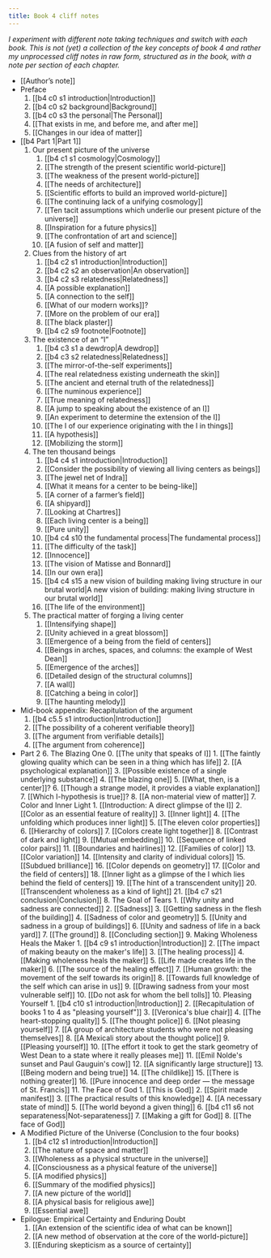 ```yaml
---
title: Book 4 cliff notes
---
```


*I experiment with different note taking techniques and switch with each book. This is not (yet) a collection of the key concepts of book 4 and rather my unprocessed cliff notes in raw form, structured as in the book, with a note per section of each chapter.*

* [[Author’s note]]
* Preface
	1. [[b4 c0 s1 introduction|Introduction]]
	2. [[b4 c0 s2 background|Background]]
	3. [[b4 c0 s3 the personal|The Personal]]
	4. [[That exists in me, and before me, and after me]]
	5. [[Changes in our idea of matter]]
* [[b4 Part 1|Part 1]]
	1. Our present picture of the universe
		1. [[b4 c1 s1 cosmology|Cosmology]]
		2. [[The strength of the present scientific world-picture]]
		3. [[The weakness of the present world-picture]]
		4. [[The needs of architecture]]
		5. [[Scientific efforts to build an improved world-picture]]
		6. [[The continuing lack of a unifying cosmology]]
		7. [[Ten tacit assumptions which underlie our present picture of the universe]]
		8. [[Inspiration for a future physics]]
		9. [[The confrontation of art and science]]
		10. [[A fusion of self and matter]]
	2. Clues from the history of art
		1. [[b4 c2 s1 introduction|Introduction]]
		2. [[b4 c2 s2 an observation|An observation]]
		3. [[b4 c2 s3 relatedness|Relatedness]]
		4. [[A possible explanation]]
		5. [[A connection to the self]]
		6. [[What of our modern works]]?
		7. [[More on the problem of our era]]
		8. [[The black plaster]]
		9. [[b4 c2 s9 footnote|Footnote]]
	3. The existence of an “I”
		1. [[b4 c3 s1 a dewdrop|A dewdrop]]
		2. [[b4 c3 s2 relatedness|Relatedness]]
		3. [[The mirror-of-the-self experiments]]
		4. [[The real relatedness existing underneath the skin]]
		5. [[The ancient and eternal truth of the relatedness]]
		6. [[The numinous experience]]
		7. [[True meaning of relatedness]]
		8. [[A jump to speaking about the existence of an I]]
		9. [[An experiment to determine the extension of the I]]
		10. [[The I of our experience originating with the I in things]]
		11. [[A hypothesis]]
		12. [[Mobilizing the storm]]
	4. The ten thousand beings
		1. [[b4 c4 s1 introduction|Introduction]]
		2. [[Consider the possibility of viewing all living centers as beings]]
		3. [[The jewel net of Indra]]
		4. [[What it means for a center to be being-like]]
		5. [[A corner of a farmer’s field]]
		6. [[A shipyard]]
		7. [[Looking at Chartres]]
		8. [[Each living center is a being]]
		9. [[Pure unity]]
		10. [[b4 c4 s10 the fundamental process|The fundamental process]]
		11. [[The difficulty of the task]]
		12. [[Innocence]]
		13. [[The vision of Matisse and Bonnard]]
		14. [[In our own era]]
		15. [[b4 c4 s15 a new vision of building making living structure in our brutal world|A new vision of building: making living structure in our brutal world]]
		16. [[The life of the environment]]
	5. The practical matter of forging a living center
		1. [[Intensifying shape]]
		2. [[Unity achieved in a great blossom]]
		3. [[Emergence of a being from the field of centers]]
		4. [[Beings in arches, spaces, and columns: the example of West Dean]]
		5. [[Emergence of the arches]]
		6. [[Detailed design of the structural columns]]
		7. [[A wall]]
		8. [[Catching a being in color]]
		9. [[The haunting melody]]
* Mid-book appendix: Recapitulation of the argument
	1. [[b4 c5.5 s1 introduction|Introduction]]
	2. [[The possibility of a coherent verifiable theory]]
	3. [[The argument from verifiable details]]
	4. [[The argument from coherence]]
* Part 2
	6. The Blazing One
		0. [[The unity that speaks of I]]
		1. [[The faintly glowing quality which can be seen in a thing which has life]]
		2. [[A psychological explanation]]
		3. [[Possible existence of a single underlying substance]]
		4. [[The blazing one]]
		5. [[What, then, is a center]]?
		6. [[Though a strange model, it provides a viable explanation]]
		7. [[Which I-hypothesis is true]]?
		8. [[A non-material view of matter]]
	7. Color and Inner Light
		1. [[Introduction: A direct glimpse of the I]]
		2. [[Color as an essential feature of reality]]
		3. [[Inner light]]
		4. [[The unfolding which produces inner light]]
		5. [[The eleven color properties]]
		6. [[Hierarchy of colors]]
		7. [[Colors create light together]]
		8. [[Contrast of dark and light]]
		9. [[Mutual embedding]]
		10. [[Sequence of linked color pairs]]
		11. [[Boundaries and hairlines]]
		12. [[Families of color]]
		13. [[Color variation]]
		14. [[Intensity and clarity of individual colors]]
		15. [[Subdued brilliance]]
		16. [[Color depends on geometry]]
		17. [[Color and the field of centers]]
		18. [[Inner light as a glimpse of the I which lies behind the field of centers]]
		19. [[The hint of a transcendent unity]]
		20. [[Transcendent wholeness as a kind of light]]
		21. [[b4 c7 s21 conclusion|Conclusion]]
	8. The Goal of Tears
		1. [[Why unity and sadness are connected]]
		2. [[Sadness]]
		3. [[Getting sadness in the flesh of the building]]
		4. [[Sadness of color and geometry]]
		5. [[Unity and sadness in a group of buildings]]
		6. [[Unity and sadness of life in a back yard]]
		7. [[The ground]]
		8. [[Concluding section]]
	9. Making Wholeness Heals the Maker
		1. [[b4 c9 s1 introduction|Introduction]]
		2. [[The impact of making beauty on the maker's life]]
		3. [[The healing process]]
		4. [[Making wholeness heals the maker]]
		5. [[Life made creates life in the maker]]
		6. [[The source of the healing effect]]
		7. [[Human growth: the movement of the self towards its origin]]
		8. [[Towards full knowledge of the self which can arise in us]]
		9. [[Drawing sadness from your most vulnerable self]]
		10. [[Do not ask for whom the bell tolls]]
	10. Pleasing Yourself
		1. [[b4 c10 s1 introduction|Introduction]]
		2. [[Recapitulation of books 1 to 4 as "pleasing yourself"]]
		3. [[Veronica's blue chair]]
		4. [[The heart-stopping quality]]
		5. [[The thought police]]
		6. [[Not pleasing yourself]]
		7. [[A group of architecture students who were not pleasing themselves]]
		8. [[A Mexicali story about the thought police]]
		9. [[Pleasing yourself]]
		10. [[The effort it took to get the stark geometry of West Dean to a state where it really pleases me]]
		11. [[Emil Nolde's sunset and Paul Gauguin's cow]]
		12. [[A significantly large structure]]
		13. [[Being modern and being true]]
		14. [[The childlike]]
		15. [[There is nothing greater]]
		16. [[Pure innocence and deep order — the message of St. Francis]]
	11. The Face of God
		1. [[This is God]]
		2. [[Spirit made manifest]]
		3. [[The practical results of this knowledge]]
		4. [[A necessary state of mind]]
		5. [[The world beyond a given thing]]
		6. [[b4 c11 s6 not separateness|Not-separateness]]
		7. [[Making a gift for God]]
		8. [[The face of God]]
* A Modified Picture of the Universe (Conclusion to the four books)
	1. [[b4 c12 s1 introduction|Introduction]]
	2. [[The nature of space and matter]]
	3. [[Wholeness as a physical structure in the universe]]
	4. [[Consciousness as a physical feature of the universe]]
	5. [[A modified physics]]
	6. [[Summary of the modified physics]]
	7. [[A new picture of the world]]
	8. [[A physical basis for religious awe]]
	9. [[Essential awe]]
* Epilogue: Empirical Certainty and Enduring Doubt
	1. [[An extension of the scientific idea of what can be known]]
	2. [[A new method of observation at the core of the world-picture]]
	3. [[Enduring skepticism as a source of certainty]]
